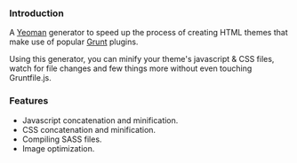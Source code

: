### Introduction

A [Yeoman](http://yeoman.io/) generator to speed up the process of creating HTML themes
that make use of popular [Grunt](http://gruntjs.com/) plugins.

Using this generator, you can minify your theme's javascript &amp; CSS files,
watch for file changes and few things more without even touching Gruntfile.js.


### Features
- Javascript concatenation and minification.
- CSS concatenation and minification.
- Compiling SASS files.
- Image optimization.
